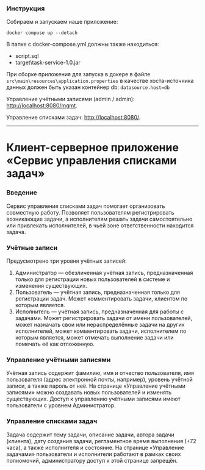 ### Инструкция
Собираем и запускаем наше приложение:
```
docker compose up --detach
```
В папке с docker-compose.yml должны также находиться:
* script.sql
* target\task-serviсe-1.0.jar

При сборке приложения для запуска в докере в файле `src\main\resources\application.properties` в качестве хоста-источника данных должен быть указан контейнер db: `datasource.host=db`

Управление учётными записями (admin / admin): [http://localhost:8080/mgmt](http://localhost:8080/mgmt).

Управление списками задач: [http://localhost:8080/](http://localhost:8080/).

---
# Клиент-серверное приложение &laquo;Сервис управления списками задач&raquo;
### Введение
Сервис управления списками задач помогает организовать совместную работу. Позволяет пользователям регистрировать возникающие задачи, а исполнителям решать задачи самостоятельно или привлекать исполнителей, в чьей зоне ответственности находится задача.
### Учётные записи
Предусмотрено три уровня учётных записей:
1. Администратор — обезличенная учётная запись, предназначенная только для регистрации новых пользователей в системе и изменения существующих.
2. Пользователь — учётная запись, предназначенная только для регистрации задач. Может комментировать задачи, клиентом по которым является.
3. Исполнитель — учётная запись, предназначенная для работы с задачами. Может регистрировать задачи от имени пользователей, может назначать свои или нераспределённые задачи на других исполнителей, может комментировать задачи, исполнителем по которым является, может отмечать выполнение задачи или помечать её как отложенную.
### Управление учётными записями
Учётная запись содержит фамилию, имя и отчество пользователя, имя пользователя (адрес электронной почты, например), уровень учётной записи, а также пароль от неё. На странице «Управление учётными записями» можно создавать новых пользователей и изменять существующих. Доступ к управлению учётными записями имеют пользователи с уровнем Администратор.
### Управление списками задач
Задача содержит тему задачи, описание задачи, автора задачи (клиента), дату создания задачи, регламентное время выполнения (+72 часа), а также исполнителя и состояние. На странице «Управление задачами» пользователи и исполнители работают в рамках своих полномочий, администратору доступ к этой странице запрещён.

